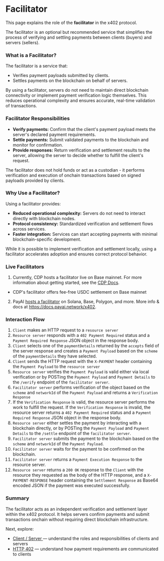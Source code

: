 # Facilitator

This page explains the role of the **facilitator** in the x402 protocol.

The facilitator is an optional but recommended service that simplifies the process of verifying and settling payments between clients (buyers) and servers (sellers).

### What is a Facilitator?

The facilitator is a service that:

* Verifies payment payloads submitted by clients.
* Settles payments on the blockchain on behalf of servers.

By using a facilitator, servers do not need to maintain direct blockchain connectivity or implement payment verification logic themselves. This reduces operational complexity and ensures accurate, real-time validation of transactions.

### Facilitator Responsibilities

* **Verify payments:** Confirm that the client's payment payload meets the server's declared payment requirements.
* **Settle payments:** Submit validated payments to the blockchain and monitor for confirmation.
* **Provide responses:** Return verification and settlement results to the server, allowing the server to decide whether to fulfill the client's request.

The facilitator does not hold funds or act as a custodian - it performs verification and execution of onchain transactions based on signed payloads provided by clients.

### Why Use a Facilitator?

Using a facilitator provides:

* **Reduced operational complexity:** Servers do not need to interact directly with blockchain nodes.
* **Protocol consistency:** Standardized verification and settlement flows across services.
* **Faster integration:** Services can start accepting payments with minimal blockchain-specific development.

While it is possible to implement verification and settlement locally, using a facilitator accelerates adoption and ensures correct protocol behavior.

### Live Facilitators

1. Currently, CDP hosts a facilitator live on Base mainnet. For more information about getting started, see the [CDP Docs](https://docs.cdp.coinbase.com/x402/docs/welcome).

* CDP's facilitator offers fee-free USDC settlement on Base mainnet

2. PayAI [hosts a facilitator](https://facilitator.payai.network) on Solana, Base, Polygon, and more. More info & docs at https://docs.payai.network/x402.


### Interaction Flow

1. `Client` makes an HTTP request to a `resource server`
2. `Resource server` responds with a `402 Payment Required` status and a `Payment Required Response` JSON object in the response body.
3. `Client` selects one of the `paymentDetails` returned by the `accepts` field of the server response and creates a `Payment Payload` based on the `scheme` of the `paymentDetails` they have selected.
4. `Client` sends the HTTP request with the `X-PAYMENT` header containing the `Payment Payload` to the `resource server`
5. `Resource server` verifies the `Payment Payload` is valid either via local verification or by POSTing the `Payment Payload` and `Payment Details` to the `/verify` endpoint of the `facilitator server`.
6. `Facilitator server` performs verification of the object based on the `scheme` and `networkId` of the `Payment Payload` and returns a `Verification Response`
7. If the `Verification Response` is valid, the resource server performs the work to fulfill the request. If the `Verification Response` is invalid, the resource server returns a `402 Payment Required` status and a `Payment Required Response` JSON object in the response body.
8. `Resource server` either settles the payment by interacting with a blockchain directly, or by POSTing the `Payment Payload` and `Payment Details` to the `/settle` endpoint of the `facilitator server`.
9. `Facilitator server` submits the payment to the blockchain based on the `scheme` and `networkId` of the `Payment Payload`.
10. `Facilitator server` waits for the payment to be confirmed on the blockchain.
11. `Facilitator server` returns a `Payment Execution Response` to the resource server.
12. `Resource server` returns a `200 OK` response to the `Client` with the resource they requested as the body of the HTTP response, and a `X-PAYMENT-RESPONSE` header containing the `Settlement Response` as Base64 encoded JSON if the payment was executed successfully.

### Summary

The facilitator acts as an independent verification and settlement layer within the x402 protocol. It helps servers confirm payments and submit transactions onchain without requiring direct blockchain infrastructure.

Next, explore:

* [Client / Server ](client-server.md)— understand the roles and responsibilities of clients and servers
* [HTTP 402](http-402.md) — understand how payment requirements are communicated to clients
